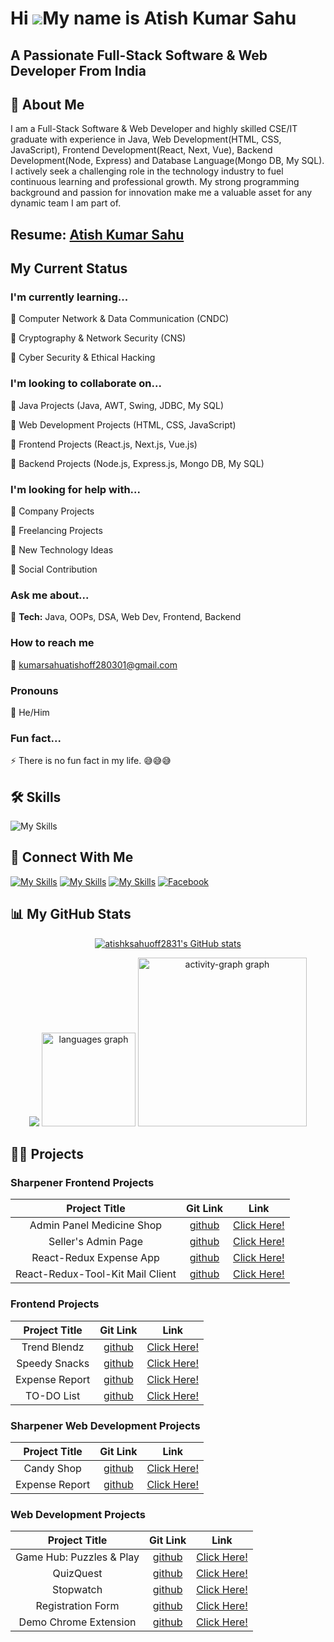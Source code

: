 Hi ![](https://user-images.githubusercontent.com/18350557/176309783-0785949b-9127-417c-8b55-ab5a4333674e.gif)My name is Atish Kumar Sahu
========================================================================================================================================
A Passionate Full-Stack Software & Web Developer From India
------------------------------------------
## 🚀 About Me
I am a Full-Stack Software & Web Developer and highly skilled CSE/IT graduate with experience in Java, Web Development(HTML, CSS, JavaScript), Frontend Development(React, Next, Vue), Backend Development(Node, Express) and Database Language(Mongo DB, My SQL). I actively seek a challenging role in the technology industry to fuel continuous learning and professional growth. My strong programming background and passion for innovation make me a valuable asset for any dynamic team I am part of.

## Resume: [Atish Kumar Sahu](https://drive.google.com/file/d/1ty6BRP48FCPj1XFjDNJ1GCs4-en-cYF-/view?usp=sharing)

## My Current Status

### I'm currently learning... 

🧠  Computer Network & Data Communication (CNDC)

🧠  Cryptography & Network Security (CNS)

🧠  Cyber Security & Ethical Hacking

### I'm looking to collaborate on...

🤝  Java Projects (Java, AWT, Swing, JDBC, My SQL)

🤝  Web Development Projects (HTML, CSS, JavaScript)

🤝  Frontend Projects (React.js, Next.js, Vue.js)

🤝  Backend Projects (Node.js, Express.js, Mongo DB, My SQL)

### I'm looking for help with...

🤔  Company Projects

🤔  Freelancing Projects

🤔  New Technology Ideas

🤔  Social Contribution

### Ask me about...

💬 **Tech:** Java, OOPs, DSA, Web Dev, Frontend, Backend

### How to reach me   

📩 kumarsahuatishoff280301@gmail.com

### Pronouns 

🙂  He/Him

### Fun fact...

⚡️ There is no fun fact in my life. 😅😅😅

## 🛠 Skills

![My Skills](https://skillicons.dev/icons?i=eclipse,java,vscode,html,css,js,typescript,react,redux,next,nodejs,mongo,mysql,firebase,github)

## 🔗 Connect With Me
[![My Skills](https://skillicons.dev/icons?i=github)]([https://github.com/atishksahuoff2831])
[![My Skills](https://skillicons.dev/icons?i=linkedin)](https://www.linkedin.com/in/aks280301/)
[![My Skills](https://skillicons.dev/icons?i=instagram)](https://www.instagram.com/atish_kumar_sahu_280301?igsh=MW5yY2VvdW9ibmpmeA==)
[![Facebook](https://upload.wikimedia.org/wikipedia/commons/thumb/5/51/Facebook_f_logo_%282019%29.svg/50px-Facebook_f_logo_%282019%29.svg.png)](https://www.facebook.com/Atish280301?mibextid=ZbWKwL)

## 📊 My GitHub Stats

<div align="center">
<a href="http://www.github.com/atishksahuoff2831"><img src="https://github-readme-stats.vercel.app/api?username=atishksahuoff2831&show_icons=true&hide=&count_private=true&title_color=0891b2&text_color=ffffff&icon_color=0891b2&bg_color=000000&hide_border=true&show_icons=true" alt="atishksahuoff2831's GitHub stats" /></a>

<a href="http://www.github.com/atishksahuoff2831"><img src="https://github-readme-streak-stats.herokuapp.com/?user=atishksahuoff2831&stroke=ffffff&background=000000&ring=0891b2&fire=0891b2&currStreakNum=ffffff&currStreakLabel=0891b2&sideNums=ffffff&bg_color=000000&sideLabels=ffffff&dates=ffffff&hide_border=true" /></a>
  <img src="https://github-readme-stats.vercel.app/api/top-langs?username=atishksahuoff2831&locale=en&hide_title=false&layout=compact&card_width=320&langs_count=5&theme=radical&hide_border=false&title_color=00FFFF&bg_color=000000&text_color=00FFFF&order=2" height="150" alt="languages graph" />
  <img src="https://github-readme-activity-graph.vercel.app/graph?username=atishksahuoff2831&radius=16&theme=react&area=true&title_color=00FFFF&text_color=00FFFF&order=5" height="270" alt="activity-graph graph" />
</div>

## 🧑‍💻 Projects

### Sharpener Frontend Projects

| Project Title | Git Link | Link |
| :---: | :---: | :---: |
|Admin Panel Medicine Shop|[github](https://github.com/atishksahuoff2831/Sharpener-React-Web-01.git)|[Click Here!](https://admin-panel-medicine-shop-react-atish.netlify.app/)|
|Seller's Admin Page|[github](https://github.com/atishksahuoff2831/Sharpener-React-Web-02.git)|[Click Here!](https://sharpener-seller-admin-page-react-aks.netlify.app/)|
|React-Redux Expense App|[github](https://github.com/atishksahuoff2831/Sharpener-React-Web-03.git)|[Click Here!](https://sharpener-reactredux-atish-kumar-sahu.netlify.app/)|
|React-Redux-Tool-Kit Mail Client|[github](https://github.com/atishksahuoff2831/Sharpener-React-Web-04.git)|[Click Here!](https://mail-client-project-atish-kumar-sahu.netlify.app/)|

### Frontend Projects

| Project Title | Git Link | Link |
| :---: | :---: | :---: |
| Trend Blendz |  [github](https://github.com/atishksahuoff2831/React-Web-Dev-04.git) |  [Click Here!](https://trendblendz-react-atish-kumar-sahu.netlify.app/) |
| Speedy Snacks | [github](https://github.com/atishksahuoff2831/React-Web-Dev-03.git) | [Click Here!](https://speedy-snacks-react-atish-kumar-sahu.netlify.app/) |
| Expense Report | [github](https://github.com/atishksahuoff2831/React-Web-Dev-01.git) | [Click Here!](https://atishksahu-expensetracker-chart-react.netlify.app/) |
| TO-DO List | [github](https://github.com/atishksahuoff2831/React-Web-Dev-02.git) | [Click Here!](https://atish-kumar-sahu-todo-list-react-app.netlify.app/) |

### Sharpener Web Development Projects

| Project Title | Git Link | Link |
| :---: | :---: | :---: |
|Candy Shop|[github](https://github.com/atishksahuoff2831/Sharpener-Web-Dev-02.git)|[Click Here!](https://sharpener-web-dev-candy-shop-app-aks.netlify.app/)|
|Expense Report|[github](https://github.com/atishksahuoff2831/Sharpener-Web-Dev-01.git)|[Click Here!](https://sharpener-web-dev-expense-report-aks.netlify.app/)|

### Web Development Projects

| Project Title | Git Link | Link |
| :---: | :---: | :---: |
| Game Hub: Puzzles & Play |[github](https://github.com/atishksahuoff2831/Game-Hub-Puzzle-Play.git)|[Click Here!](https://gamehub-puzzle-play-atish-kumar-sahu.netlify.app/)|
|QuizQuest|[github](https://github.com/atishksahuoff2831/Web-Dev-Project-02.git)|[Click Here!](https://atish-kumar-sahu-quiz-web-app.netlify.app/)|
|Stopwatch|[github](https://github.com/atishksahuoff2831/Web-Dev-Project-03.git)|[Click Here!](https://atish-kumar-sahu-stop-watch-web-app.netlify.app/)|
|Registration Form|[github](https://github.com/atishksahuoff2831/Web-Dev-Project-01.git)|[Click Here!](https://registration-form-atish-k-sahu-web.netlify.app/)|
|Demo Chrome Extension|[github](https://github.com/atishksahuoff2831/Demo-Chrome-Extension.git)|[Click Here!](https://github.com/atishksahuoff2831/Demo-Chrome-Extension.git)|
